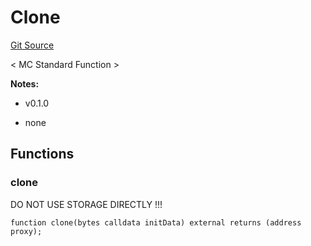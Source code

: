# Clone
[Git Source](https://github.com/metacontract/mc/blob/main/src/std/functions/Clone.sol)

< MC Standard Function >

**Notes:**
- v0.1.0

- none


## Functions
### clone

DO NOT USE STORAGE DIRECTLY !!!


```solidity
function clone(bytes calldata initData) external returns (address proxy);
```

